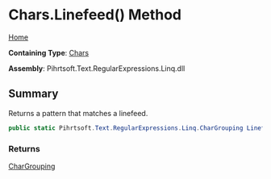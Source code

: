 # Chars\.Linefeed\(\) Method

[Home](../../../../../../README.md)

**Containing Type**: [Chars](../README.md)

**Assembly**: Pihrtsoft\.Text\.RegularExpressions\.Linq\.dll

## Summary

Returns a pattern that matches a linefeed\.

```csharp
public static Pihrtsoft.Text.RegularExpressions.Linq.CharGrouping Linefeed()
```

### Returns

[CharGrouping](../../CharGrouping/README.md)

